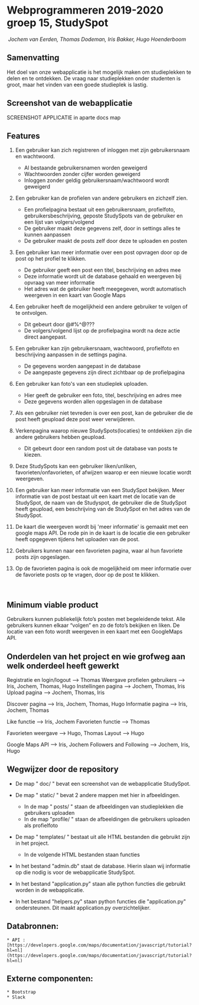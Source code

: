 # Webprogrammeren 2019-2020 groep 15, StudySpot
​
*Jochem van Eerden, Thomas Dodeman, Iris Bakker, Hugo Hoenderboom*
​
## Samenvatting
Het doel van onze webapplicatie is het mogelijk maken om studieplekken te delen en te ontdekken.
De vraag naar studieplekken onder studenten is groot, maar het vinden van een goede studieplek is lastig.
​
## Screenshot van de webapplicatie
SCREENSHOT APPLICATIE in aparte docs map
## Features
1. Een gebruiker kan zich registreren of inloggen met zijn gebruikersnaam en wachtwoord.
    * Al bestaande gebruikersnamen worden geweigerd
    * Wachtwoorden zonder cijfer worden geweigerd
    * Inloggen zonder geldig gebruikersnaam/wachtwoord wordt geweigerd

2. Een gebruiker kan de profielen van andere gebruikers en zichzelf zien.
    * Een profielpagina bestaat uit een gebruikersnaam, profielfoto, gebruikersbeschrijving, geposte StudySpots van de gebruiker en een lijst van volgers/volgend
    * De gebruiker maakt deze gegevens zelf, door in settings alles te kunnen aanpassen
    * De gebruiker maakt de posts zelf door deze te uploaden en posten

3. Een gebruiker kan meer informatie over een post opvragen door op de post op het profiel te klikken.
    * De gebruiker geeft een post een titel, beschrijving en adres mee
    * Deze informatie wordt uit de database gehaald en weergeven bij opvraag van meer informatie
    * Het adres wat de gebruiker heeft meegegeven, wordt automatisch weergeven in een kaart van Google Maps

4. Een gebruiker heeft de mogelijkheid een andere gebruiker te volgen of te ontvolgen.
    * Dit gebeurt door @#$%@$%^@???
    * De volgers/volgend lijst op de profielpagina wordt na deze actie direct aangepast.

5. Een gebruiker kan zijn gebruikersnaam, wachtwoord, profielfoto en beschrijving aanpassen in de settings pagina.
    * De gegevens worden aangepast in de database
    * De aangepaste gegevens zijn direct zichtbaar op de profielpagina

6. Een gebruiker kan foto's van een studieplek uploaden.
    * Hier geeft de gebruiker een foto, titel, beschrijving en adres mee
    * Deze gegevens worden allen opgeslagen in de database

7. Als een gebruiker niet tevreden is over een post, kan de gebruiker die de post heeft geupload deze post weer verwijderen.

8. Verkenpagina waarop nieuwe StudySpots(locaties) te ontdekken zijn die andere gebruikers hebben geupload.
    * Dit gebeurt door een random post uit de database van posts te kiezen.

9. Deze StudySpots kan een gebruiker liken/unliken, favorieten/onfavorieten, of afwijzen waarop er een nieuwe locatie wordt weergeven.

10. Een gebruiker kan meer informatie van een StudySpot bekijken. Meer informatie van de post bestaat uit een kaart met de locatie van de StudySpot, de naam van de Studyspot, de gebruiker die de StudySpot heeft geupload, een beschrijving van de StudySpot en het adres van de StudySpot.

11. De kaart die weergeven wordt bij 'meer informatie' is gemaakt met een google maps API. De rode pin in de kaart is de locatie die een gebruiker heeft opgegeven tijdens het uploaden van de post.

12. Gebruikers kunnen naar een favorieten pagina, waar al hun favoriete posts zijn opgeslagen.

13. Op de favorieten pagina is ook de mogelijkheid om meer informatie over de favoriete posts op te vragen, door op de post te klikken.


​
## Minimum viable product
Gebruikers kunnen publiekelijk foto’s posten met begeleidende tekst. Alle gebruikers kunnen elkaar “volgen” en zo de foto’s bekijken en liken. De locatie van een foto wordt weergeven in een kaart met een GoogleMaps API.
​
## Onderdelen van het project en wie grofweg aan welk onderdeel heeft gewerkt

Registratie en login/logout --> Thomas
Weergave profielen gebruikers --> Iris, Jochem, Thomas, Hugo
Instellingen pagina --> Jochem, Thomas, Iris
Upload pagina --> Jochem, Thomas, Iris

Discover pagina --> Iris, Jochem, Thomas, Hugo
Informatie pagina --> Iris, Jochem, Thomas

Like functie --> Iris, Jochem
Favorieten functie --> Thomas

Favorieten weergave --> Hugo, Thomas
Layout --> Hugo

Google Maps API --> Iris, Jochem
Followers and Following --> Jochem, Iris, Hugo

## Wegwijzer door de repository
* De map " doc/ " bevat een screenshot van de webapplicatie StudySpot.

* De map " static/ " bevat 2 andere mappen met hier in afbeeldingen.
    * In de map " posts/ " staan de afbeeldingen van studieplekken die gebruikers uploaden
    * In de map "profile/ " staan de afbeeldingen die gebruikers uploaden als profielfoto

* De map " templates/ " bestaat uit alle HTML bestanden die gebruikt zijn in het project.
    * In de volgende HTML bestanden staan functies

* In het bestand "admin.db" staat de database. Hierin slaan wij informatie op die nodig is voor de webapplicatie StudySpot.
* In het bestand "application.py" staan alle python functies die gebruikt worden in de webapplicatie.
* In het bestand "helpers.py" staan python functies die "application.py" ondersteunen. Dit maakt application.py overzichtelijker.


## Databronnen:
    * API : [https://developers.google.com/maps/documentation/javascript/tutorial?hl=nl](https://developers.google.com/maps/documentation/javascript/tutorial?hl=nl)
## Externe componenten:
    * Bootstrap
    * Slack